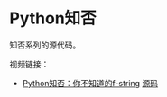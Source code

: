 # Python知否

知否系列的源代码。

视频链接：

- [Python知否：你不知道的f-string](https://www.zhihu.com/zvideo/1392553765061451776) [源码](./src/fstring.py)
